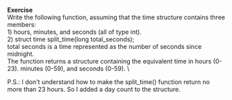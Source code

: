 **Exercise** \
Write the following function, assuming that the time structure contains three members: \
    1) hours, minutes, and seconds (all of type int). \
    2) struct time split_time(long total_seconds); \
total seconds is a time represented as the number of seconds since midnight. \
The function returns a structure containing the equivalent time in hours (0-23). minutes (0-59), and seconds (0-59). \

P.S.: I don't understand how to make the split_time() function return no more than 23 hours. So I added a day count to the structure.
